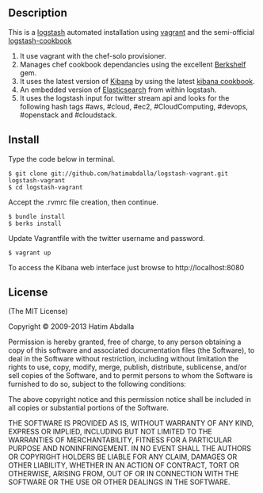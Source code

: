 ## Description

This is a [logstash](http://logstash.net/) automated installation using [vagrant](http://www.vagrantup.com/) and the semi-official [logstash-cookbook](https://github.com/anthroprose/logstash-cookbook)

1. It use vagrant with the chef-solo provisioner. 
2. Manages chef cookbook dependancies using the excellent [Berkshelf](http://berkshelf.com) gem.
3. It uses the latest version of [Kibana](http://kibana.org) by using the latest [kibana cookbook](https://github.com/realityforge/chef-kibana).
4. An embedded version of [Elasticsearch](http://www.elasticsearch.org/) from within logstash.
5. It uses the logstash input for twitter stream api and looks for the following hash tags #aws, #cloud, #ec2, #CloudComputing, #devops, #openstack and #cloudstack.


## Install

Type the code below in terminal.

	$ git clone git://github.com/hatimabdalla/logstash-vagrant.git logstash-vagrant
	$ cd logstash-vagrant

Accept the .rvmrc file creation, then continue.

	$ bundle install
	$ berks install

Update Vagrantfile with the twitter username and password.

	$ vagrant up

To access the Kibana web interface just browse to http://localhost:8080

## License
(The MIT License)

Copyright © 2009-2013 Hatim Abdalla

Permission is hereby granted, free of charge, to any person obtaining a copy of this software and associated documentation files (the Software), to deal in the Software without restriction, including without limitation the rights to use, copy, modify, merge, publish, distribute, sublicense, and/or sell copies of the Software, and to permit persons to whom the Software is furnished to do so, subject to the following conditions:

The above copyright notice and this permission notice shall be included in all copies or substantial portions of the Software.

THE SOFTWARE IS PROVIDED AS IS, WITHOUT WARRANTY OF ANY KIND, EXPRESS OR IMPLIED, INCLUDING BUT NOT LIMITED TO THE WARRANTIES OF MERCHANTABILITY, FITNESS FOR A PARTICULAR PURPOSE AND NONINFRINGEMENT. IN NO EVENT SHALL THE AUTHORS OR COPYRIGHT HOLDERS BE LIABLE FOR ANY CLAIM, DAMAGES OR OTHER LIABILITY, WHETHER IN AN ACTION OF CONTRACT, TORT OR OTHERWISE, ARISING FROM, OUT OF OR IN CONNECTION WITH THE SOFTWARE OR THE USE OR OTHER DEALINGS IN THE SOFTWARE.

